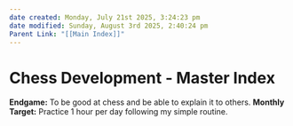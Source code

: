 ```yaml
---
date created: Monday, July 21st 2025, 3:24:23 pm
date modified: Sunday, August 3rd 2025, 2:40:24 pm
Parent Link: "[[Main Index]]"
---
```


# Chess Development - Master Index

**Endgame:** To be good at chess and be able to explain it to others.
**Monthly Target:** Practice 1 hour per day following my simple routine.